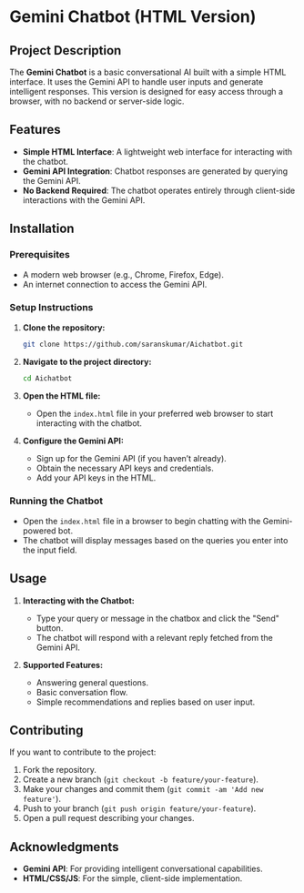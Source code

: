 # Gemini Chatbot (HTML Version)

## Project Description

The **Gemini Chatbot** is a basic conversational AI built with a simple HTML interface. It uses the Gemini API to handle user inputs and generate intelligent responses. This version is designed for easy access through a browser, with no backend or server-side logic.

## Features

- **Simple HTML Interface**: A lightweight web interface for interacting with the chatbot.
- **Gemini API Integration**: Chatbot responses are generated by querying the Gemini API.
- **No Backend Required**: The chatbot operates entirely through client-side interactions with the Gemini API.

## Installation

### Prerequisites
- A modern web browser (e.g., Chrome, Firefox, Edge).
- An internet connection to access the Gemini API.

### Setup Instructions

1. **Clone the repository:**
    ```bash
    git clone https://github.com/saranskumar/Aichatbot.git
    ```

2. **Navigate to the project directory:**
    ```bash
    cd Aichatbot
    ```

3. **Open the HTML file:**
    - Open the `index.html` file in your preferred web browser to start interacting with the chatbot.

4. **Configure the Gemini API:**
    - Sign up for the Gemini API (if you haven’t already).
    - Obtain the necessary API keys and credentials.
    - Add your API keys in the HTML.

### Running the Chatbot

- Open the `index.html` file in a browser to begin chatting with the Gemini-powered bot.
- The chatbot will display messages based on the queries you enter into the input field.

## Usage

1. **Interacting with the Chatbot:**
    - Type your query or message in the chatbox and click the "Send" button.
    - The chatbot will respond with a relevant reply fetched from the Gemini API.

2. **Supported Features:**
    - Answering general questions.
    - Basic conversation flow.
    - Simple recommendations and replies based on user input.

## Contributing

If you want to contribute to the project:

1. Fork the repository.
2. Create a new branch (`git checkout -b feature/your-feature`).
3. Make your changes and commit them (`git commit -am 'Add new feature'`).
4. Push to your branch (`git push origin feature/your-feature`).
5. Open a pull request describing your changes.



## Acknowledgments

- **Gemini API**: For providing intelligent conversational capabilities.
- **HTML/CSS/JS**: For the simple, client-side implementation.

